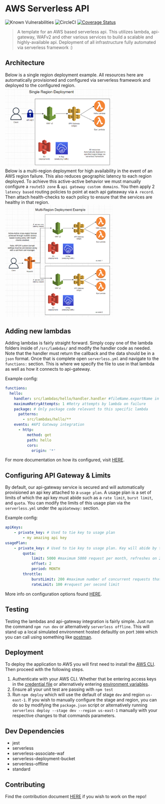 # AWS Serverless API
![Known Vulnerabilities](https://snyk.io/test/github/gagepielsticker/aws-api-template/badge.svg) 
![CircleCI](https://dl.circleci.com/status-badge/img/gh/GagePielsticker/aws-api-template/tree/main.svg?style=svg)
[![Coverage Status](https://coveralls.io/repos/github/GagePielsticker/aws-api-template/badge.svg?branch=main)](https://coveralls.io/github/GagePielsticker/aws-api-template?branch=main)

> A template for an AWS based serverless api. This utilizes lambda, api-gateway, WAFv2 and other various services to build a scalable and highly-available api. Deployment of all infrastructure fully automated via serverless framework :)

## Architecture
Below is a single region deployment example. All resources here are automatically provisioned and configured via serverless framework and deployed to the configured region.
<br>
<img src="./docs/single-region.png" width="350" title="Single Region Deployment">
<br>
Below is a multi-region deployment for high availability in the event of an AWS region failure. This also reduces geographic latency to each region deployed. To achieve this active-active behavior we must manually configure a `route53 zone` & `api gateway custom domains`. You then apply 2 `latency based` routing policies to point at each api gateaway via `A record`. Then attach health-checks to each policy to ensure that the services are healthy in that region.
<br>
<img src="./docs/multi-region.png" width="350" title="Single Region Deployment">

## Adding new lambdas
Adding lambdas is fairly straight forward. Simply copy one of the lambda folders inside of `/src/lambdas/` and modify the handler code as needed. Note that the handler must return the callback and the data should be in a `json` format. Once that is complete open `serverless.yml` and navigate to the `functions:` section. This is where we specify the file to use in that lambda as well as how it connects to api-gateway. 

Example config:
```yaml
functions:
  hello:
    handler: src/lambdas/hello/handler.handler #fileName.exportName in code
    maximumRetryAttempts: 1 #Retry attempts by lambda on failure
    package: # Only package code relevant to this specific lambda
      patterns:
        - src/lambdas/hello/**
    events: #API Gateway integration
      - http:
          method: get
          path: hello
          cors:
            origin: '*'
```

For more documentation on how its configured, visit [HERE](https://www.serverless.com/framework/docs/providers/aws/guide/functions).

## Configuring API Gateway & Limits
By default, our api-gateway service is secured and will automatically provisioned an api key attached to a `usage plan`. A usage plan is a set of limits of which the api key must abide such as a `rate limit`, `burst limit`, and `quota`. You can modify the limits of this usage plan via the `serverless.yml` under the `apiGateway:` section. 

Example config:
```yaml
apiKeys:
    - private_key: # Used to tie key to usage plan
        - my amazing api key
usagePlan:
    - private_key: # Used to tie key to usage plan. Key will abide by the following
        quota:
            limit: 5000 #maximum 5000 request per month, refreshes on 2nd day
            offset: 2
            period: MONTH
        throttle:
            burstLimit: 200 #maximum number of concurrent requests that API gateway will serve at any given point
            rateLimit: 100 #request per second limit
```
More info on configuration options found [HERE](https://www.serverless.com/framework/docs/providers/aws/events/apigateway).

## Testing
Testing the lambdas and api-gateway integration is fairly simple. Just run the command `npm run dev` or alternatively `serverless offline`. This will stand up a local simulated environment hosted defaultly on port `3000` which you can call using something like [postman](https://www.postman.com/).

## Deployment
To deploy the application to AWS you will first need to install the [AWS CLI](https://docs.aws.amazon.com/cli/latest/userguide/getting-started-install.html). Then proceed with the following steps.

1. Authenticate with your AWS CLI. Whether that be entering access keys in the [credential file](https://docs.aws.amazon.com/cli/latest/userguide/cli-configure-files.html) or alternatively entering [environment variables](https://docs.aws.amazon.com/cli/latest/userguide/cli-configure-envvars.html).
2. Ensure all your unit test are passing with `npm test`
3. Run `npm deploy` which will use the default of stage `dev` and region `us-east-1`. If you wish to manually configure the stage and region, you can do so by modifying the `package.json` script or alternatively running `serverless deploy --stage dev --region us-east-1` manually with your respective changes to that commands parameters.


## Dev Dependencies
- jest
- serverless
- serverless-associate-waf
- serverless-deployment-bucket
- serverless-offline
- standard

## Contributing
Find the contribution document [HERE](/CONTRIBUTING.md) if you wish to work on the repo!